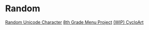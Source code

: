 # Random
[Random Unicode Character](https://thezacher5645.github.io/random/random-char.html)
[8th Grade Menu Project](https://thezacher5645.github.io/random/Chile_Menu/)
[(WIP) CycloArt](https://thezacher5645.github.io/random/CycloArt)
